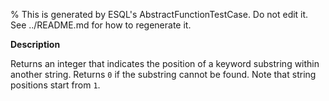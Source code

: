 % This is generated by ESQL's AbstractFunctionTestCase. Do not edit it. See ../README.md for how to regenerate it.

**Description**

Returns an integer that indicates the position of a keyword substring within another string. Returns `0` if the substring cannot be found. Note that string positions start from `1`.

